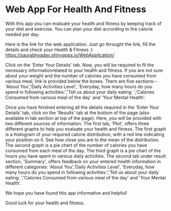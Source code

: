 # Web App For Health And Fitness
With this app you can evaluate your health and fitness by keeping track of your diet and exercise. You can plan your diet according to the calorie needed per day.

Here is the link for the web application. Just go throught the link, fill the details and check your Health & Fitness :) 
https://saurabhyadav.shinyapps.io/WebApplication/

Click on the 'Enter Your Details' tab. Now, you will be required to fil the necessary informationrelated to your health and fitness. If you are not sure about your weight and the number of calories you have consumed from various meal, link is provided below the boxes. There are five sections-- 'About You','Daily Activities Level', 'Everyday, how many hours do you spend in following activities:','Tell us about your daily eating: ','Calories Consumed from various meal of the day' and 'Your Mental Health'.

Once you have finished entering all the details required in the 'Enter Your Details' tab, click on the 'Results' tab at the bottom of the page (also available in tab section at top of the page). Here, you will be provided with two different sources of information. The first tab, 'Plot', offers three different graphs to help you evaluate your health and fitness. The first graph is a histogram of your required calorie distribution, with a red line indicating your position on it. See how close you are to the mean of the distribution. The second graph is a pie chart of the number of calories you have consumed from each meal of the day. The third graph is a pie chart of the hours you have spent in various daily activities.
The second tab under result section, 'Summary', offers feedback on your entered health information in different categories: 'About You','Daily Activities Level', 'Everyday, how many hours do you spend in following activities:','Tell us about your daily eating: ','Calories Consumed from various meal of the day' and 'Your Mental Health'.

We hope you have found this app informative and helpful!

Good luck for your health and fitness.
